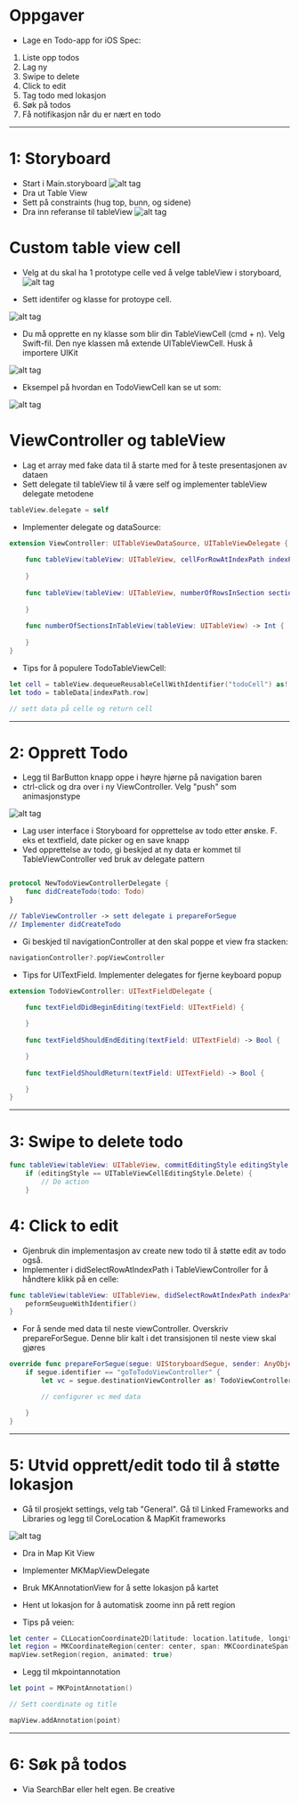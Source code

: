 # Oppgaver

- Lage en Todo-app for iOS
Spec:

1. Liste opp todos
2. Lag ny
3. Swipe to delete
4. Click to edit
5. Tag todo med lokasjon
6. Søk på todos
7. Få notifikasjon når du er nært en todo

---

# 1: Storyboard

- Start i Main.storyboard
![alt tag](https://github.com/Lomaas/iOS-kurs-foilsett/blob/gh-pages/storyboard.png?raw=true)
- Dra ut Table View
- Sett på constraints (hug top, bunn, og sidene)
- Dra inn referanse til tableView
![alt tag](https://github.com/Lomaas/iOS-kurs-foilsett/blob/gh-pages/ctrldrag.png?raw=true)


# Custom table view cell

- Velg at du skal ha 1 prototype celle ved å velge tableView i storyboard, 
![alt tag](https://github.com/Lomaas/iOS-kurs-foilsett/blob/gh-pages/protoypecell.png?raw=true)

- Sett identifer og klasse for protoype cell.

![alt tag](https://github.com/Lomaas/iOS-kurs-foilsett/blob/gh-pages/customcell.png?raw=true)

- Du må opprette en ny klasse som blir din TableViewCell (cmd + n). Velg Swift-fil. Den nye klassen må extende UITableViewCell. Husk å importere UIKit

![alt tag](https://github.com/Lomaas/iOS-kurs-foilsett/blob/gh-pages/customclass.png?raw=true)

- Eksempel på hvordan en TodoViewCell kan se ut som:

![alt tag](https://github.com/Lomaas/iOS-kurs-foilsett/blob/gh-pages/exampleViewCell.png?raw=true)

# ViewController og  tableView

- Lag et array med fake data til å starte med for å teste presentasjonen av dataen
- Sett delegate til tableView til å være self og implementer tableView delegate metodene

```swift
tableView.delegate = self
```

- Implementer delegate og dataSource:

```swift
extension ViewController: UITableViewDataSource, UITableViewDelegate {
    
    func tableView(tableView: UITableView, cellForRowAtIndexPath indexPath: NSIndexPath) -> UITableViewCell {
        
    }
    
    func tableView(tableView: UITableView, numberOfRowsInSection section: Int) -> Int {
        
    }
    
    func numberOfSectionsInTableView(tableView: UITableView) -> Int {
        
    }
}
```

- Tips for å populere TodoTableViewCell:

```swift
let cell = tableView.dequeueReusableCellWithIdentifier("todoCell") as! TodoTableViewCell
let todo = tableData[indexPath.row]

// sett data på celle og return cell

```

---

# 2: Opprett Todo

- Legg til BarButton knapp oppe i høyre hjørne på navigation baren
- ctrl-click og dra over i ny ViewController. Velg "push" som animasjonstype

![alt tag](https://github.com/Lomaas/iOS-kurs-foilsett/blob/gh-pages/dragtonewview.png?raw=true)

- Lag user interface i Storyboard for opprettelse av todo etter ønske. F. eks et textfield, date picker og en save knapp
- Ved opprettelse av todo, gi beskjed at ny data er kommet til TableViewController ved bruk av delegate pattern

```swift

protocol NewTodoViewControllerDelegate {
	func didCreateTodo(todo: Todo)
}

// TableViewController -> sett delegate i prepareForSegue
// Implementer didCreateTodo

```

- Gi beskjed til navigationController at den skal poppe et view fra stacken:
```swift
navigationController?.popViewController
```

- Tips for UITextField. Implementer delegates for fjerne keyboard popup

```swift
extension TodoViewController: UITextFieldDelegate {
    
    func textFieldDidBeginEditing(textField: UITextField) {

    }
    
    func textFieldShouldEndEditing(textField: UITextField) -> Bool {

    }
    
    func textFieldShouldReturn(textField: UITextField) -> Bool {

    }
}

```

---

# 3: Swipe to delete todo

```swift
func tableView(tableView: UITableView, commitEditingStyle editingStyle: UITableViewCellEditingStyle, forRowAtIndexPath indexPath: NSIndexPath) {
	if (editingStyle == UITableViewCellEditingStyle.Delete) {
		// Do action
	}

```

# 4: Click to edit

- Gjenbruk din implementasjon av create new todo til å støtte edit av todo også.
- Implementer i didSelectRowAtIndexPath i TableViewController for å håndtere klikk på en celle:

```swift
func tableView(tableView: UITableView, didSelectRowAtIndexPath indexPath: NSIndexPath) {
	peformSeugueWithIdentifier()
}
```
- For å sende med data til neste viewController. Overskriv prepareForSegue. Denne blir kalt i det transisjonen til neste view skal gjøres

```swift
override func prepareForSegue(segue: UIStoryboardSegue, sender: AnyObject?) {
    if segue.identifier == "goToTodoViewController" {
        let vc = segue.destinationViewController as! TodoViewController

        // configurer vc med data

    }
}
```

---

# 5: Utvid opprett/edit todo til å støtte lokasjon

- Gå til prosjekt settings, velg tab "General". Gå til Linked Frameworks and Libraries og legg til CoreLocation & MapKit frameworks

![alt tag](https://github.com/Lomaas/iOS-kurs-foilsett/blob/gh-pages/addframeworks.png?raw=true)

- Dra in Map Kit View
- Implementer MKMapViewDelegate
- Bruk MKAnnotationView for å sette lokasjon på kartet
- Hent ut lokasjon for å automatisk zoome inn på rett region

- Tips på veien:
```swift
let center = CLLocationCoordinate2D(latitude: location.latitude, longitude: location.longitude)
let region = MKCoordinateRegion(center: center, span: MKCoordinateSpan(latitudeDelta: 0.01, longitudeDelta: 0.01))
mapView.setRegion(region, animated: true)
```

- Legg til mkpointannotation
```swift
let point = MKPointAnnotation()

// Sett coordinate og title

mapView.addAnnotation(point)
```
---

# 6: Søk på todos

- Via SearchBar eller helt egen. Be creative
